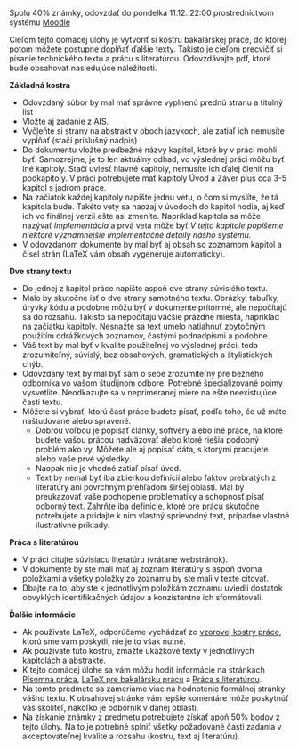 Spolu 40% známky, odovzdať do pondelka 11.12. 22:00 prostredníctvom
systému [Moodle](https://moodle.uniba.sk/mod/assign/view.php?id=94794)

Cieľom tejto domácej úlohy je vytvoriť si kostru bakalárskej práce, do
ktorej potom môžete postupne dopĺňať ďalšie texty. Takisto je cieľom
precvičiť si písanie technického textu a prácu s literatúrou.
Odovzdávajte pdf, ktoré bude obsahovať nasledujúce náležitosti.

**Základná kostra**

  - Odovzdaný súbor by mal mať správne vyplnenú prednú stranu a titulný
    list
  - Vložte aj zadanie z AIS.
  - Vyčleňte si strany na abstrakt v oboch jazykoch, ale zatiaľ ich
    nemusíte vypĺňať (stačí príslušný nadpis)
  - Do dokumentu vložte predbežné názvy kapitol, ktoré by v
    práci mohli byť. Samozrejme, je to len aktuálny odhad, vo
    výslednej práci môžu byť iné kapitoly. Stačí uviesť hlavné kapitoly,
    nemusíte ich ďalej členiť na podkapitoly. V práci potrebujete mať
    kapitoly Úvod a Záver plus cca 3-5 kapitol s jadrom práce.
  - Na začiatok každej kapitoly napíšte jednu vetu, o čom si myslíte, že
    tá kapitola bude. Takéto vety sa naozaj v úvodoch do kapitol hodia,
    aj keď ich vo finálnej verzii ešte asi zmeníte. Napríklad kapitola
    sa môže nazývať *Implementácia* a prvá veta môže byť *V tejto
    kapitole popíšeme niektoré významnejšie implementačné detaily nášho
    systému.*
  - V odovzdanom dokumente by mal byť aj obsah so zoznamom kapitol a
    čísel strán (LaTeX vám obsah vygeneruje automaticky).

**Dve strany textu**

  - Do jednej z kapitol práce napíšte aspoň dve strany súvislého textu.
  - Malo by skutočne ísť o dve strany samotného textu. Obrázky, tabuľky,
    úryvky kódu a podobne môžu byť v dokumente prítomné, ale nepočítajú
    sa do rozsahu. Takisto sa nepočítajú väčšie prázdne miesta,
    napríklad na začiatku kapitoly. Nesnažte sa text umelo natiahnuť
    zbytočným použitím odrážkových zoznamov, častými podnadpismi a
    podobne.
  - Váš text by mal byť v kvalite použiteľnej vo výslednej práci, teda
    zrozumiteľný, súvislý, bez obsahových, gramatických a štylistických
    chýb.
  - Odovzdaný text by mal byť sám o sebe zrozumiteľný pre bežného
    odborníka vo vašom študijnom odbore. Potrebné špecializované pojmy
    vysvetlite. Neodkazujte sa v neprimeranej miere na ešte neexistujúce
    časti textu.
  - Môžete si vybrať, ktorú časť práce budete písať, podľa toho, čo už
    máte naštudované alebo spravené.
    - Dobrou voľbou je popísať články, softvéry alebo iné práce,
      na ktoré budete vašou
      prácou nadväzovať alebo ktoré riešia podobný problém ako
      vy. Môžete ale aj popísať dáta, s ktorými pracujete alebo vaše
      prvé výsledky.
    - Naopak nie je vhodné zatiaľ písať úvod. 
    - Text by nemal byť iba zbierkou definícií alebo faktov prebratých
      z literatúry ani povrchným prehľadom širšej oblasti. Mal by
      preukazovať vaše pochopenie problematiky a
      schopnosť písať odborný text. Zahrňte iba definície, ktoré pre
      prácu skutočne potrebujete a pridajte k nim vlastný sprievodný
      text, prípadne vlastné ilustratívne príklady.

**Práca s literatúrou**

  - V práci citujte súvisiacu literatúru (vrátane webstránok).
  - V dokumente by ste mali mať aj zoznam literatúry s aspoň dvoma
    položkami a všetky položky zo zoznamu by ste mali v texte citovať.
  - Dbajte na to, aby ste k jednotlivým položkám zoznamu uviedli
    dostatok obvyklých identifikačných údajov a konzistentne ich
    sformátovali.

**Ďalšie informácie**

  - Ak používate LaTeX, odporúčame vychádzať zo [vzorovej kostry
    práce](/bcinf/files/Praca.zip), ktorú sme vám poskytli, nie je
    to však nutné.
  - Ak používate túto kostru, zmažte ukážkové texty v jednotlivých
    kapitolách a abstrakte.
  - K tejto domácej úlohe sa vám môžu hodiť informácie na stránkach
    [Písomná práca](./Písomná_práca.html), [LaTeX pre bakalársku
    prácu](./LaTeX_pre_bakalársku_prácu.html) a [Práca s
    literatúrou](./Práca_s_literatúrou.html).
  - Na tomto predmete sa zameriame viac na hodnotenie formálnej stránky
    vášho textu. K obsahovej stránke vám lepšie komentáre môže poskytnúť
    váš školiteľ, nakoľko je odborník v danej oblasti.
  - Na získanie známky z predmetu potrebujete získať apoň 50% bodov z
    tejto úlohy. Na to je potrebné splniť všetky požadované časti
    zadania v akceptovateľnej kvalite a rozsahu (kostru, text aj
    literatúru).
